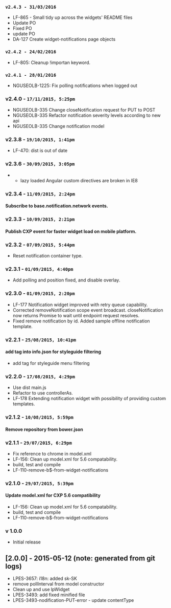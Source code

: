 ### `v2.4.3 - 31/03/2016`
* LF-865 - Small tidy up across the widgets' README files
* Update PO
* Fixed PO
* update PO
* DA-127 Create widget-notifications page objects

### `v2.4.2 - 24/02/2016`
* LF-805: Cleanup !importan keyword.

### `v2.4.1 - 28/01/2016`
* NGUSEOLB-1225: Fix polling notifications when logged out

### v2.4.0 - `17/11/2015, 5:25pm`
* NGUSEOLB-335 Change closeNotification request for PUT to POST  
* NGUSEOLB-335 Refactor notification severity levels according to new api  
* NGUSEOLB-335 Change notification model  

### v2.3.8 - `19/10/2015, 1:41pm`
* LF-470: dist is out of date  

### v2.3.6 - `30/09/2015, 3:05pm`
* - lazy loaded Angular custom directives are broken in IE8  

### v2.3.4 - `11/09/2015, 2:24pm`
#### Subscribe to base.notification.network events.  


### v2.3.3 - `10/09/2015, 2:21pm`
#### Publish CXP event for faster widget load on mobile platform.  


### v2.3.2 - `07/09/2015, 5:44pm`
* Reset notification container type.


### v2.3.1 - `01/09/2015, 4:40pm`
* Add polling and position fixed, and disable overlay.  


### v2.3.0 - `01/09/2015, 2:20pm`
* LF-177 Notification widget improved with retry queue capability.  
* Corrected removeNotification scope event broadcast. closeNotification now returns Promise to wait until endpoint request resolves.  
* Fixed remove notification by id. Added sample offline notification template.  


### v2.2.1 - `25/08/2015, 10:41pm`
#### add tag into info.json for styleguide filtering  
* add tag for styleguide menu filtering  


### v2.2.0 - `17/08/2015, 4:29pm`
* Use dist main.js  
* Refactor to use controllerAs.  
* LF-178 Extending notification widget with possibility of providing custom templates.  


### v2.1.2 - `10/08/2015, 5:59pm`
#### Remove repository from bower.json  


### v2.1.1 - `29/07/2015, 6:29pm`
* Fix reference to chrome in model.xml  
* LF-156: Clean up model.xml for 5.6 compatability.  
* build, test and compile  
* LF-110-remove-b$-from-widget-notifications  


### v2.1.0 - `29/07/2015, 5:39pm`
#### Update model.xml for CXP 5.6 compatibility  
* LF-156: Clean up model.xml for 5.6 compatability.  
* build, test and compile  
* LF-110-remove-b$-from-widget-notifications  


### v 1.0.0
* Initial release
## [2.0.0] - 2015-05-12 (note: generated from git logs)

 - LPES-3657: i18n: added sk-SK
 - remove pollInterval from model constructor
 - Clean up and use lpWidget
 - LPES-3493: add fixed  minified file
 - LPES-3493-nodification-PUT-error - update contentType

